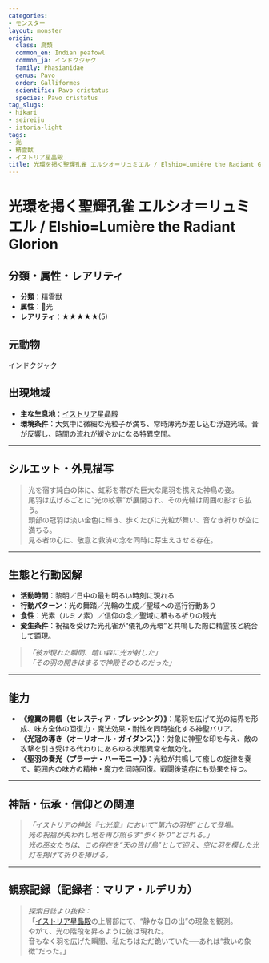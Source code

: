 ```yaml
---
categories:
- モンスター
layout: monster
origin:
  class: 鳥類
  common_en: Indian peafowl
  common_ja: インドクジャク
  family: Phasianidae
  genus: Pavo
  order: Galliformes
  scientific: Pavo cristatus
  species: Pavo cristatus
tag_slugs:
- hikari
- seireiju
- istoria-light
tags:
- 光
- 精霊獣
- イストリア星晶殿
title: 光環を掲く聖輝孔雀 エルシオ＝リュミエル / Elshio=Lumière the Radiant Glorion
---
```


# 光環を掲く聖輝孔雀 エルシオ＝リュミエル / Elshio=Lumière the Radiant Glorion

## 分類・属性・レアリティ
* **分類**：精霊獣  
* **属性**：🌟光  
* **レアリティ**：★★★★★(5)

## 元動物
インドクジャク

## 出現地域
* **主な生息地**：[イストリア星晶殿](../place/istoria_light.md)  
* **環境条件**：大気中に微細な光粒子が満ち、常時薄光が差し込む浮遊光域。音が反響し、時間の流れが緩やかになる特異空間。

---

## シルエット・外見描写
> 光を宿す純白の体に、虹彩を帯びた巨大な尾羽を携えた神鳥の姿。  
> 尾羽は広げるごとに“光の紋章”が展開され、その光輪は周囲の影すら払う。  
> 頭部の冠羽は淡い金色に輝き、歩くたびに光粒が舞い、音なき祈りが空に満ちる。  
> 見る者の心に、敬意と救済の念を同時に芽生えさせる存在。

---

## 生態と行動図解
* **活動時間**：黎明／日中の最も明るい時刻に現れる  
* **行動パターン**：光の舞踏／光輪の生成／聖域への巡行行動あり  
* **食性**：光素（ルミノ素）／信仰の念／聖域に積もる祈りの残光  
* **変生条件**：祝福を受けた光孔雀が“儀礼の光環”と共鳴した際に精霊核と統合して顕現。

> *「彼が現れた瞬間、暗い森に光が射した」*  
> *「その羽の開きはまるで神殿そのものだった」*

---

## 能力
* **《煌翼の開帳（セレスティア・ブレッシング）》**：尾羽を広げて光の結界を形成、味方全体の回復力・魔法効果・耐性を同時強化する神聖バリア。  
* **《光冠の導き（オーリオール・ガイダンス）》**：対象に神聖な印を与え、敵の攻撃を引き受ける代わりにあらゆる状態異常を無効化。  
* **《聖羽の奏光（プラーナ・ハーモニー）》**：光粒が共鳴して癒しの旋律を奏で、範囲内の味方の精神・魔力を同時回復。戦闘後遺症にも効果を持つ。

---

## 神話・伝承・信仰との関連
> *「イストリアの神詠『七光章』において“第六の羽根”として登場。  
光の祝福が失われし地を再び照らす“歩く祈り”とされる。」  
> 光の巫女たちは、この存在を“天の告げ鳥”として迎え、空に羽を模した光灯を掲げて祈りを捧げる。*

---

## 観察記録（記録者：マリア・ルデリカ）

> *探索日誌より抜粋：*  
> 「[イストリア星晶殿](../place/istoria_light.md)の上層部にて、“静かな日の出”の現象を観測。  
> やがて、光の階段を昇るように彼は現れた。  
> 音もなく羽を広げた瞬間、私たちはただ跪いていた──あれは“救いの象徴”だった。」